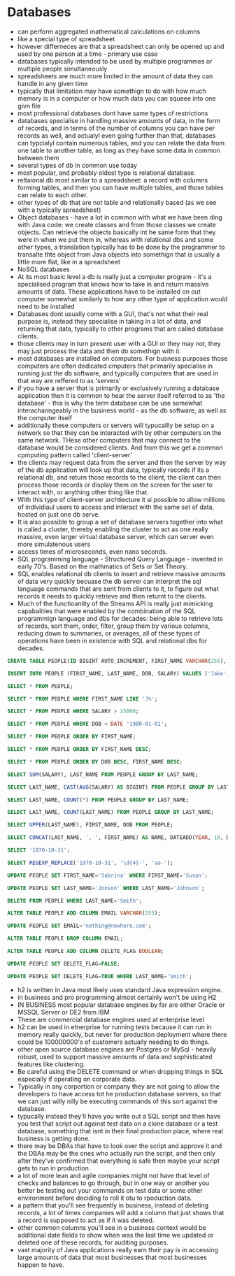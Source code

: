 # Databases
- can perform aggregated mathematical calculations on columns
- like a special type of spreadsheet
- however differneces are that a spreadsheet can only be opened up and used by one person at a time - primary use case
- databases typically intended to be used by multiple programmes or multiple people simultaneously
- spreadsheets are much more limited in the amount of data they can handle in any given time
- typically that limitation may have somethign to do with how much memory is in a computer or how much data you can squeee into one givn file
- most professional databases dont have same types of restrictions
- databases specialise in handling massive amounts of data, in the form of records, and in terms of the number of columns you can have per records as well, and actualyl even going further than that, databases can typcialyl contain numerous tables, and you can relate the data from one table to another table, as long as they have some data in common between them
- several types of db in common use today
- most popular, and probably oldest type is relational database.
- reltaional db most similar to a spreadsheet: a record with columns forming tables, and then you can have multiple tables, and those tables can relate to each other.
- other types of db that are not table and relationally based (as we see with a typically spreadsheet)
- Object databases - have a lot in common with what we have been ding with Java code: we create classes and from those classes we create objects. Can retrieve the objects basically int he same form that they were in when we put them in, whereas with relational dbs and some other types, a translation typically has to be done by the programmer to transalte thte object from Java objects into somethign that is usually a little more flat, like in a spreadsheet
- NoSQL databases
- At its most basic level a db is really just a computer program - it's a specialised program that knows how to take in and return massive amounts of data. These applications have to be installed on out computer somewhat similarly to how any other type of application would need to be installed
- Databases dont usually come with a GUI, that's not what their real purpose is, instead they specialise in taking in a lot of data, and returning that data, typically to other programs that are called database clients.
- those clients may in turn present user with a GUI or they may not, they may just process the data and then do somethign with it
- most databases are installed on computers. For busness purposes those computers are often dedicated cmputers that primarily specialise in running just the db software, and typically computers that are used in that way are reffered to as 'servers'
- if you have a server that is primarily or exclusively running a database application then it is common to hear the server itself referred to as 'the database' - this is why the term database can be use somewhat interachanngeably in the business world - as the db software, as well as the computer itself
- additionally these computers or servers will typucallly be setup on a network so that they can be interacted with by other computers on the same network. THese other computers that may connect to the database would be considered clients. And from this we get a common cpmputing pattern called 'client-server'
- the clients may request data from the server and then the server by way of the db application will look up that data, typically records if its a relational db, and return those records to the client, the client can then process those records or display them on the screen for the user to interact with, or anything other thing like that.
- With this type of client-server archtiecture it si possible to allow millions of individiaul users to access and interact with the same set of data, hosted on just one db serve. 
- It is also possible to group a set of database servers together into what is called a cluster, thereby enabling the cluster to act as one really massive, even larger virtual database server, which can server even  more simulatenous users
- access times of microseconds, even nano seconds.
- SQL programming language - Structured Query Language - invented in early 70's. Based on the mathmatics of Sets or Set Theory. 
- SQL enables relational db clients to insert and retrieve massive amounts of data very quickly becuase the db server can interpret the sql language commands that are sent from clients to it, to figure out what records it needs to quickly retrieve and then returnt to the clients.
- Much of the functioanlity of the Streams API is really just mimicking capabalities that were enabled by the combination of the SQL programmign language and dbs for decades: being able to retrieve lots of records, sort them, order, filter, group them by various columns, reducing down to summaries, or averages, all of these types of operations have been in existence with SQL and relational dbs for decades.


```sql
CREATE TABLE PEOPLE(ID BIGINT AUTO_INCREMENT, FIRST_NAME VARCHAR(255), LAST_NAME VARCHAR(255), DOB TIMESTAMP, SALARY DECIMAL);

INSERT INTO PEOPLE (FIRST_NAME, LAST_NAME, DOB, SALARY) VALUES ('Jake', 'Smith', '1978-05-01 19:13:43', 120000.00);

SELECT * FROM PEOPLE;

SELECT * FROM PEOPLE WHERE FIRST_NAME LIKE 'J%';

SELECT * FROM PEOPLE WHERE SALARY > 25000;

SELECT * FROM PEOPLE WHERE DOB < DATE '1980-01-01';

SELECT * FROM PEOPLE ORDER BY FIRST_NAME;

SELECT * FROM PEOPLE ORDER BY FIRST_NAME DESC;

SELECT * FROM PEOPLE ORDER BY DOB DESC, FIRST_NAME DESC;

SELECT SUM(SALARY), LAST_NAME FROM PEOPLE GROUP BY LAST_NAME;

SELECT LAST_NAME, CAST(AVG(SALARY) AS BIGINT) FROM PEOPLE GROUP BY LAST_NAME;

SELECT LAST_NAME, COUNT(*) FROM PEOPLE GROUP BY LAST_NAME;

SELECT LAST_NAME, COUNT(LAST_NAME) FROM PEOPLE GROUP BY LAST_NAME;

SELECT UPPER(LAST_NAME), FIRST_NAME, DOB FROM PEOPLE;

SELECT CONCAT(LAST_NAME, ', ', FIRST_NAME) AS NAME, DATEADD(YEAR, 10, DOB) AS NEW_DOB FROM PEOPLE;

SELECT '1970-10-31';

SELECT REGEXP_REPLACE('1970-10-31', '\d{4}-', 'aa-');

UPDATE PEOPLE SET FIRST_NAME='Sabrina' WHERE FIRST_NAME='Susan';

UPDATE PEOPLE SET LAST_NAME='Jonson' WHERE LAST_NAME='Johnson';

DELETE FROM PEOPLE WHERE LAST_NAME='Smith';

ALTER TABLE PEOPLE ADD COLUMN EMAIL VARCHAR(255);

UPDATE PEOPLE SET EMAIL='nothing@nowhere.com';

ALTER TABLE PEOPLE DROP COLUMN EMAIL;

ALTER TABLE PEOPLE ADD COLUMN DELETE_FLAG BOOLEAN;

UPDATE PEOPLE SET DELETE_FLAG=FALSE;

UPDATE PEOPLE SET DELETE_FLAG=TRUE WHERE LAST_NAME='Smith';
```

- h2 is written in Java most likely uses standard Java expression engine. 
- in business and pro programming almost certainly won't be using H2
- IN BUSINESS most popular database engines by far are either Oracle or MSSQL Server or DE2 from IBM
- These are commercial database engines used at enterprise level
- h2 can be used in etnerprise for running tests because it can run in memory really quickly, but never for production deployment where there could be 100000000's of customers actually needing to do things.
- other open source database engines are Postgres or MySql - heavily robust, used to support massive amounts of data and sophisticated features like clustering.
- Be careful using the DELETE command or when dropping things in SQL especially if operating on corporate data.
- Typically in any corportion or company they are not going to allow the developers to have access tot he production database servers, so that we can just willy nilly be executing commands of this sort against the database.
- typucally instead they'll have you write out a SQL script and then have you test that script out against test data on a clone database or a test database, something that isnt in their final production place, where real business is getting done.
- there may be DBAs that have to look over the script and approve it and the DBAs may be the ones who actually run the script, and then only after they've confirmed that everything is safe then maybe your script gets to run in production.
- a lot of more lean and agile companies might not have that level of checks and balances to go through, but in one way or another you better be testing out your commands on test data or some other environment before deciding to roll it otu to rpoduction data.
- a pattern that you'll see frequently in business, instead of deleting records, a lot of times companies will add a column that just shows that a record is supposed to act as if it was deleted.
- other common columns you'll see in a business context would be additional date fields to show when was the last time we updated or deleted one of these records, for auditing purposes.
- vast majority of Java applications really earn their pay is in accessing large amounts of data that most businesses that most businesses happen to have.